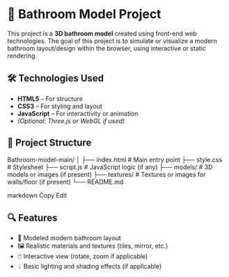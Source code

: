 # 🚿 Bathroom Model Project

This project is a **3D bathroom model** created using front-end web technologies. The goal of this project is to simulate or visualize a modern bathroom layout/design within the browser, using interactive or static rendering.

## 🛠️ Technologies Used

- **HTML5** – For structure
- **CSS3** – For styling and layout
- **JavaScript** – For interactivity or animation
- *(Optional: Three.js or WebGL if used)*

## 📂 Project Structure

Bathroom-model-main/
│
├── index.html # Main entry point
├── style.css # Stylesheet
├── script.js # JavaScript logic (if any)
├── models/ # 3D models or images (if present)
├── textures/ # Textures or images for walls/floor (if present)
└── README.md

markdown
Copy
Edit

## 🔍 Features

- 🛁 Modeled modern bathroom layout
- 🖼️ Realistic materials and textures (tiles, mirror, etc.)
- 🖱️ Interactive view (rotate, zoom if applicable)
- 💡 Basic lighting and shading effects (if applicable)
